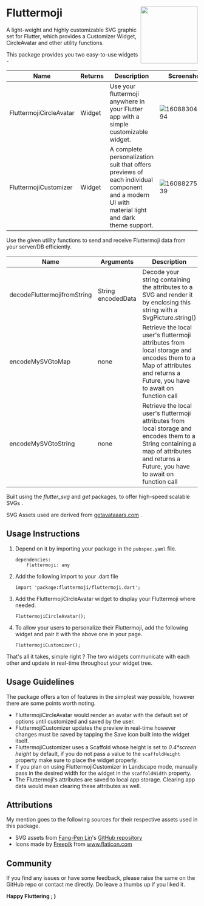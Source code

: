 

# Fluttermoji  <img src="https://user-images.githubusercontent.com/37346450/103101129-1b9a2100-463c-11eb-8a94-b6fbe44bf00f.png" align="right" height="150" />

A light-weight and highly customizable SVG graphic set for Flutter, which provides a Customizer Widget, CircleAvatar and other utility functions.


This package provides you two easy-to-use widgets -

| Name | Returns | Description | Screenshot | 
|-------- | ------------- | ----------------|--------------- |
|FluttermojiCircleAvatar |Widget | Use your fluttermoji anywhere in your Flutter app with a simple customizable widget.| ![1608830483994](https://user-images.githubusercontent.com/37346450/103071632-009ec100-45ea-11eb-97c4-96c9ec67e204.gif)
|FluttermojiCustomizer |Widget| A complete personalization suit that offers previews of each individual component and a modern UI with material light and dark theme support.|![1608827561239](https://user-images.githubusercontent.com/37346450/103100686-c0ffc580-4639-11eb-9fc9-9fe5c0bf7dcc.jpg)

Use the given utility functions to send and receive Fluttermoji data from your server/DB efficiently.

| Name | Arguments | Description | Returns | 
|-------- | ------------- | --------------|--------------- |
|decodeFluttermojifromString| String encodedData| Decode your string containing the attributes to a SVG and render it by enclosing this string with a SvgPicture.string() | String |
| encodeMySVGtoMap| none |Retrieve the local user's fluttermoji attributes from local storage and encodes them to a Map of attributes and returns a Future, you have to await on function call | Future\<Map>|
|encodeMySVGtoString | none | Retrieve the local user's fluttermoji attributes from local storage and encodes them to a String containing a map of attributes and returns a Future, you have to await on function call | Future\<String>

 Built using the <i>flutter_svg</i> and <i>get</i> packages, to offer high-speed scalable SVGs .
 
 SVG Assets used are derived from [getavataaars.com](https://getavataaars.com/) .

## Usage Instructions
1. Depend on it by importing your package in the ```pubspec.yaml```  file.
	``` 
	dependencies:
		fluttermoji: any
	```
2. Add the following import to your .dart file
	```
	import 'package:fluttermoji/fluttermoji.dart';
	```
3. Add the FluttermojiCircleAvatar widget to display your Fluttermoji where needed.
	```
	FluttermojiCircleAvatar();
	```
4. To allow your users to personalize their Fluttermoji, add the following widget and pair it with the above one in your page.
	```
	FluttermojiCustomizer();
	```

That's all it takes, simple right ? The two widgets communicate with each other and update in real-time throughout your widget tree.

##  Usage Guidelines
The package offers a ton of features in the simplest way possible, however there are some points worth noting.

- FluttermojiCircleAvatar would render an avatar with the default set of options until customized and saved by the user.
- FluttermojiCustomizer updates the preview in real-time however changes must be saved by tapping the Save icon built into the widget itself.
- FluttermojiCustomizer uses a Scaffold whose height is set to _0.4*screen height_ by default, if you do not pass a value to the ```scaffoldHeight``` property make sure to place the widget properly.
- If you plan on using FluttermojiCustomizer in Landscape mode, manually pass in the desired width for the widget in the ```scaffoldWidth``` property.
- The Fluttermoji's attributes are saved to local app storage. Clearing app data would mean clearing these attributes as well.

## Attributions
My mention goes to the following sources for their respective assets used in this package.

- SVG assets from [Fang-Pen Lin](getAvataars.com)'s  [GitHub repository](https://github.com/fangpenlin/avataaars-generator)
- Icons made by <a href="https://www.flaticon.com/authors/freepik" title="Freepik">Freepik</a> from <a href="https://www.flaticon.com/" title="Flaticon">www.flaticon.com</a>

## Community
If you find any issues or have some feedback, please raise the same on the GitHub repo or contact me directly.
Do leave a thumbs up if you liked it.

<strong>Happy Fluttering ; )</strong>
